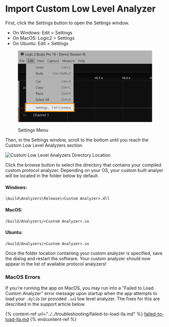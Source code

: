 # Import Custom Low Level Analyzer

First, click the Settings button to open the Settings window.&#x20;

* On Windows: Edit > Settings
* On MacOS: Logic2 > Settings
* On Ubuntu: Edit > Settings

<figure><img src="../../.gitbook/assets/edit-settings.png" alt="" width="548"><figcaption><p>Settings Menu</p></figcaption></figure>

Then, in the Settings window, scroll to the bottom until you reach the Custom Low Level Analyzers section.

![Custom Low Level Analyzers Directory Location](<../../.gitbook/assets/Screen Shot 2021-04-05 at 3.26.38 PM.png>)

Click the browse button to select the directory that contains your compiled custom protocol analyzer. Depending on your OS, your custom built analyer will be located in the folder below by default.

#### Windows:

```
\build\Analyzers\Release\<Custom Analyzer>.dll
```

#### MacOS:

```
/build/Analyzers/<Custom Analyzer>.so
```

#### Ubuntu:

```
/build/Analyzers/<Custom Analyzer>.so
```

Once the folder location containing your custom analyzer is specified, save the dialog and restart the software. Your custom analyzer should now appear in the list of available protocol analyzers!

### MacOS Errors

If you're running the app on MacOS, you may run into a "Failed to Load Custom Analyzer" error message upon startup when the app attempts to load your `.dylib` (or provided `.so`) low level analyzer. The fixes for this are described in the support article below.

{% content-ref url="../../troubleshooting/failed-to-load-lla.md" %}
[failed-to-load-lla.md](../../troubleshooting/failed-to-load-lla.md)
{% endcontent-ref %}



